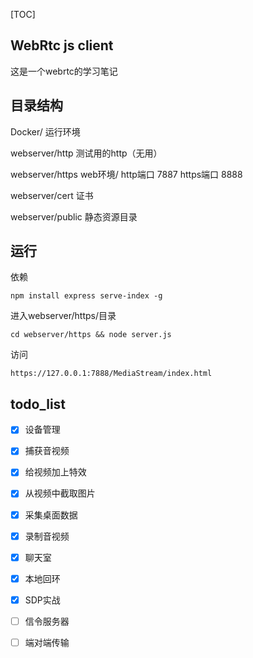 [TOC]
## WebRtc js client
这是一个webrtc的学习笔记

## 目录结构
Docker/  运行环境

webserver/http  测试用的http（无用）

webserver/https  web环境/
    http端口 7887
    https端口 8888
    
webserver/cert 证书

webserver/public 静态资源目录

## 运行
依赖
```
npm install express serve-index -g
```
进入webserver/https/目录
```
cd webserver/https && node server.js
```
访问
```
https://127.0.0.1:7888/MediaStream/index.html
```
## todo_list
- [x] 设备管理

- [x] 捕获音视频

- [x] 给视频加上特效

- [x] 从视频中截取图片

- [x] 采集桌面数据

- [x] 录制音视频

- [x] 聊天室

- [x] 本地回环

- [x] SDP实战

- [ ] 信令服务器

- [ ] 端对端传输




